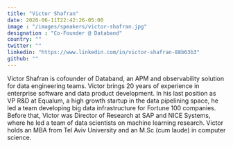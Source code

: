 ```yaml
---
title: "Victor Shafran"
date: 2020-06-11T22:42:26-05:00
image : "/images/speakers/victor-shafran.jpg"
designation : "Co-Founder @ Databand"
country: ""
twitter: ""
linkedin: "https://www.linkedin.com/in/victor-shafran-88b63b3"
github: ""
---
```


Victor Shafran is cofounder of Databand, an APM and observability solution for data engineering teams. Victor brings 20 years of experience in enterprise software and data product development. In his last position as VP R&D at Equalum, a high growth startup in the data pipelining space, he led a team developing big data infrastructure for Fortune 100 companies. Before that, Victor was Director of Research at SAP and NICE Systems, where he led a team of data scientists on machine learning research. Victor holds an MBA from Tel Aviv University and an M.Sc (cum laude) in computer science.